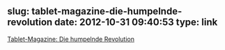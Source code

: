 slug: tablet-magazine-die-humpelnde-revolution
date: 2012-10-31 09:40:53
type: link
---

[Tablet-Magazine: Die humpelnde Revolution](http://netzwertig.com/2012/10/30/tablet-magazine-die-humpelnde-revolution/)
